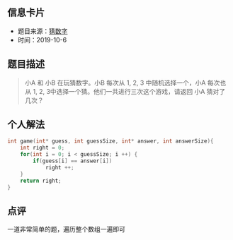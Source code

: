 ## 信息卡片
* 题目来源：[猜数字](https://leetcode-cn.com/problems/guess-numbers/)
* 时间：2019-10-6 



## 题目描述
> 小A 和 小B 在玩猜数字。小B 每次从 1, 2, 3 中随机选择一个，小A 每次也从 1, 2, 3中选择一个猜。他们一共进行三次这个游戏，请返回 小A 猜对了几次？ 



## 个人解法
```c
int game(int* guess, int guessSize, int* answer, int answerSize){
    int right = 0;
    for(int i = 0; i < guessSize; i ++) {
        if(guess[i] == answer[i])
            right ++;
    }
    return right;
}
``` 



## 点评
一道非常简单的题，遍历整个数组一遍即可 
